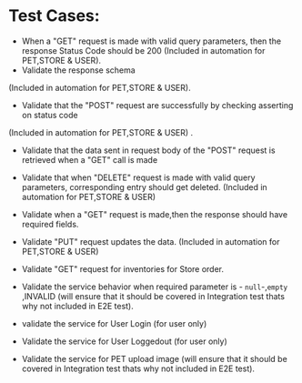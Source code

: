 # Test Cases:
 

- When a "GET" request is made with valid query parameters, then the response Status Code should be 200 
(Included in automation for PET,STORE & USER).
- Validate the response schema
 
(Included in automation for PET,STORE & USER). 
- Validate that the "POST" request are successfully by checking asserting on status code
 
(Included in automation for PET,STORE & USER) .
- Validate that the data sent in request body of the "POST" request is retrieved when a "GET" call is made
 
- Validate that when "DELETE" request is made with valid query parameters, corresponding entry should get deleted.
(Included in automation for PET,STORE & USER) 
 
- Validate when a "GET" request is made,then the response should have required fields.
 
- Validate "PUT" request updates the data.
(Included in automation for PET,STORE & USER) 
- Validate "GET" request for inventories for Store order.
- Validate the service behavior when required parameter is - `null`-,`empty`
 ,INVALID  (will ensure that it should be covered in Integration test thats why not included in E2E test).
- validate the service for User Login (for user only)
- Validate the service for User Loggedout (for user only)
- Validate the service for PET upload image (will ensure that it should be covered in Integration test thats why not included in E2E test).